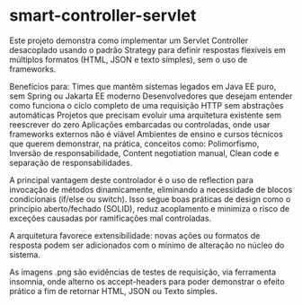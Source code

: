# smart-controller-servlet
Este projeto demonstra como implementar um Servlet Controller desacoplado usando o padrão Strategy para definir respostas flexíveis em múltiplos formatos (HTML, JSON e texto simples), sem o uso de frameworks.

Benefícios para:
Times que mantêm sistemas legados em Java EE puro, sem Spring ou Jakarta EE moderno
Desenvolvedores que desejam entender como funciona o ciclo completo de uma requisição HTTP sem abstrações automáticas
Projetos que precisam evoluir uma arquitetura existente sem reescrever do zero
Aplicações embarcadas ou controladas, onde usar frameworks externos não é viável
Ambientes de ensino e cursos técnicos que querem demonstrar, na prática, conceitos como: Polimorfismo, Inversão de responsabilidade,
Content negotiation manual, Clean code e separação de responsabilidades.

A principal vantagem deste controlador é o uso de reflection para invocação de métodos dinamicamente, eliminando a necessidade de blocos condicionais (if/else ou switch). Isso segue boas práticas de design como o princípio aberto/fechado (SOLID), reduz acoplamento e minimiza o risco de exceções causadas por ramificações mal controladas. 

A arquitetura favorece extensibilidade: novas ações ou formatos de resposta podem ser adicionados com o mínimo de alteração no núcleo do sistema.

As imagens .png são evidências de testes de requisição, via ferramenta insomnia, onde alterno os accept-headers para poder demonstrar o efeito prático a fim de retornar HTML, JSON ou Texto simples.
